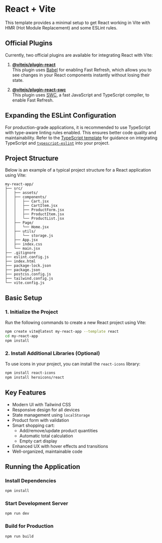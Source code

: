 # React + Vite

This template provides a minimal setup to get React working in Vite with HMR (Hot Module Replacement) and some ESLint rules.

## Official Plugins

Currently, two official plugins are available for integrating React with Vite:

1. **[@vitejs/plugin-react](https://github.com/vitejs/vite-plugin-react/blob/main/packages/plugin-react)**  
    This plugin uses [Babel](https://babeljs.io/) for enabling Fast Refresh, which allows you to see changes in your React components instantly without losing their state.

2. **[@vitejs/plugin-react-swc](https://github.com/vitejs/vite-plugin-react/blob/main/packages/plugin-react-swc)**  
    This plugin uses [SWC](https://swc.rs/), a fast JavaScript and TypeScript compiler, to enable Fast Refresh.

## Expanding the ESLint Configuration

For production-grade applications, it is recommended to use TypeScript with type-aware linting rules enabled. This ensures better code quality and maintainability. Refer to the [TypeScript template](https://github.com/vitejs/vite/tree/main/packages/create-vite/template-react-ts) for guidance on integrating TypeScript and [`typescript-eslint`](https://typescript-eslint.io) into your project.

## Project Structure

Below is an example of a typical project structure for a React application using Vite:

```
my-react-app/
├── src/
│   ├── assets/
│   ├── components/
│   │   ├── Cart.jsx
│   │   ├── CartItem.jsx
│   │   ├── ProductForm.jsx
│   │   ├── ProductItem.jsx
│   │   └── ProductList.jsx
│   ├── Page/
│   │   └── Home.jsx
│   ├── utils/
│   │   └── storage.js
│   ├── App.jsx
│   ├── index.css
│   └── main.jsx
├── .gitignore
├── eslint.config.js
├── index.html
├── package-lock.json
├── package.json
├── postcss.config.js
├── tailwind.config.js
└── vite.config.js
```

## Basic Setup

### 1. Initialize the Project

Run the following commands to create a new React project using Vite:

```bash
npm create vite@latest my-react-app --template react
cd my-react-app
npm install
```

### 2. Install Additional Libraries (Optional)

To use icons in your project, you can install the `react-icons` library:

```bash
npm install react-icons
npm install heroicons/react
```

## Key Features

- Modern UI with Tailwind CSS
- Responsive design for all devices
- State management using `localStorage`
- Product form with validation
- Smart shopping cart:
  - Add/remove/update product quantities
  - Automatic total calculation
  - Empty cart display
- Enhanced UX with hover effects and transitions
- Well-organized, maintainable code

## Running the Application

### Install Dependencies

```bash
npm install
```

### Start Development Server

```bash
npm run dev
```

### Build for Production

```bash
npm run build
```